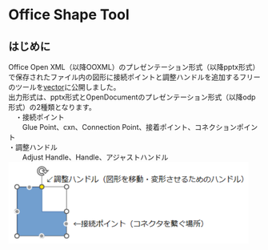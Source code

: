 # Office Shape Tool
## はじめに
Office Open XML（以降OOXML）のプレゼンテーション形式（以降pptx形式）で保存されたファイル内の図形に接続ポイントと調整ハンドルを追加するフリーのツールを[vector](https://www.vector.co.jp/soft/winnt/business/se526365.html)に公開しました。  
出力形式は、pptx形式とOpenDocumentのプレゼンテーション形式（以降odp形式）の2種類となります。  
　・接続ポイント  
　　Glue Point、cxn、Connection Point、接着ポイント、コネクションポイント  
  ・調整ハンドル  
　　Adjust Handle、Handle、アジャストハンドル  
<img src="https://github.com/Yz-Filer/OfficeShapeTool/blob/main/.github/point_handle.png" width="480">  
